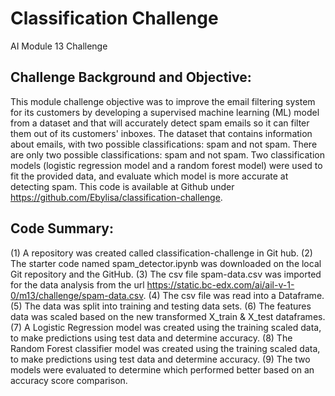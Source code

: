 # Classification Challenge
AI Module 13 Challenge

## Challenge Background and Objective:
This module challenge objective was to improve the email filtering system for its customers by developing a supervised machine learning (ML) model from a dataset and that will accurately detect spam emails so it can filter them out of its customers' inboxes.  The dataset that contains information about emails, with two possible classifications: spam and not spam. There are only two possible classifications: spam and not spam. Two classification models (logistic regression model and a random forest model) were used to  fit the provided data, and evaluate which model is more accurate at detecting spam. This code is available at Github under https://github.com/Ebylisa/classification-challenge.

## Code Summary:
(1) A repository was created called classification-challenge in Git hub. (2) The starter code named spam_detector.ipynb was downloaded on the local Git repository and the GitHub. (3)  The csv file spam-data.csv was imported for the data analysis from the url https://static.bc-edx.com/ai/ail-v-1-0/m13/challenge/spam-data.csv.  (4) The csv file was read into a Dataframe. (5) The data was split into training and testing data sets. (6) The features data was scaled based on the new transformed X_train & X_test dataframes. (7)  A Logistic Regression model was created using the training scaled data, to make predictions using test data and determine accuracy. (8) The Random Forest classifier model was created using the training scaled data, to make predictions using test data and determine accuracy. (9)  The two models were evaluated to determine which performed better based on an accuracy score comparison.
